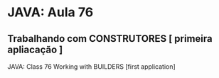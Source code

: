 # JAVA: Aula 76
 Trabalhando com CONSTRUTORES [ primeira apliacação ]
 ----------------------------------------------------
 JAVA: Class 76
 Working with BUILDERS [first application]
